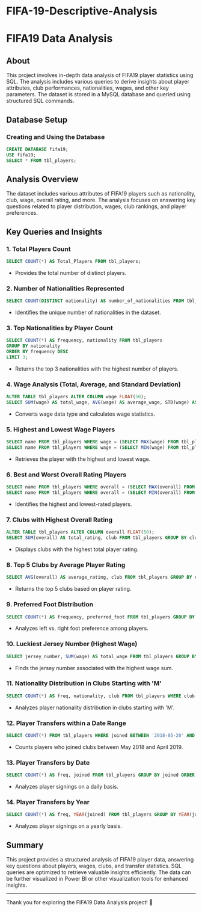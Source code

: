 # FIFA-19-Descriptive-Analysis

# FIFA19 Data Analysis

## About
This project involves in-depth data analysis of FIFA19 player statistics using SQL. The analysis includes various queries to derive insights about player attributes, club performances, nationalities, wages, and other key parameters. The dataset is stored in a MySQL database and queried using structured SQL commands.

## Database Setup
### Creating and Using the Database
```sql
CREATE DATABASE fifa19;
USE fifa19;
SELECT * FROM tbl_players;
```

## Analysis Overview
The dataset includes various attributes of FIFA19 players such as nationality, club, wage, overall rating, and more. The analysis focuses on answering key questions related to player distribution, wages, club rankings, and player preferences.

## Key Queries and Insights

### 1. Total Players Count
```sql
SELECT COUNT(*) AS Total_Players FROM tbl_players;
```
- Provides the total number of distinct players.

### 2. Number of Nationalities Represented
```sql
SELECT COUNT(DISTINCT nationality) AS number_of_nationalities FROM tbl_players;
```
- Identifies the unique number of nationalities in the dataset.

### 3. Top Nationalities by Player Count
```sql
SELECT COUNT(*) AS frequency, nationality FROM tbl_players
GROUP BY nationality
ORDER BY frequency DESC
LIMIT 3;
```
- Returns the top 3 nationalities with the highest number of players.

### 4. Wage Analysis (Total, Average, and Standard Deviation)
```sql
ALTER TABLE tbl_players ALTER COLUMN wage FLOAT(50);
SELECT SUM(wage) AS total_wage, AVG(wage) AS average_wage, STD(wage) AS std_wage FROM tbl_players;
```
- Converts wage data type and calculates wage statistics.

### 5. Highest and Lowest Wage Players
```sql
SELECT name FROM tbl_players WHERE wage = (SELECT MAX(wage) FROM tbl_players);
SELECT name FROM tbl_players WHERE wage = (SELECT MIN(wage) FROM tbl_players);
```
- Retrieves the player with the highest and lowest wage.

### 6. Best and Worst Overall Rating Players
```sql
SELECT name FROM tbl_players WHERE overall = (SELECT MAX(overall) FROM tbl_players);
SELECT name FROM tbl_players WHERE overall = (SELECT MIN(overall) FROM tbl_players);
```
- Identifies the highest and lowest-rated players.

### 7. Clubs with Highest Overall Rating
```sql
ALTER TABLE tbl_players ALTER COLUMN overall FLOAT(50);
SELECT SUM(overall) AS total_rating, club FROM tbl_players GROUP BY club ORDER BY total_rating DESC;
```
- Displays clubs with the highest total player rating.

### 8. Top 5 Clubs by Average Player Rating
```sql
SELECT AVG(overall) AS average_rating, club FROM tbl_players GROUP BY club ORDER BY average_rating DESC LIMIT 5;
```
- Returns the top 5 clubs based on player rating.

### 9. Preferred Foot Distribution
```sql
SELECT COUNT(*) AS frequency, preferred_foot FROM tbl_players GROUP BY preferred_foot ORDER BY frequency DESC;
```
- Analyzes left vs. right foot preference among players.

### 10. Luckiest Jersey Number (Highest Wage)
```sql
SELECT jersey_number, SUM(wage) AS total_wage FROM tbl_players GROUP BY jersey_number ORDER BY total_wage DESC LIMIT 1;
```
- Finds the jersey number associated with the highest wage sum.

### 11. Nationality Distribution in Clubs Starting with 'M'
```sql
SELECT COUNT(*) AS freq, nationality, club FROM tbl_players WHERE club LIKE 'M%' GROUP BY nationality, club;
```
- Analyzes player nationality distribution in clubs starting with 'M'.

### 12. Player Transfers within a Date Range
```sql
SELECT COUNT(*) FROM tbl_players WHERE joined BETWEEN '2018-05-20' AND '2019-04-10';
```
- Counts players who joined clubs between May 2018 and April 2019.

### 13. Player Transfers by Date
```sql
SELECT COUNT(*) AS freq, joined FROM tbl_players GROUP BY joined ORDER BY freq DESC;
```
- Analyzes player signings on a daily basis.

### 14. Player Transfers by Year
```sql
SELECT COUNT(*) AS freq, YEAR(joined) FROM tbl_players GROUP BY YEAR(joined) ORDER BY freq DESC;
```
- Analyzes player signings on a yearly basis.

## Summary
This project provides a structured analysis of FIFA19 player data, answering key questions about players, wages, clubs, and transfer statistics. SQL queries are optimized to retrieve valuable insights efficiently. The data can be further visualized in Power BI or other visualization tools for enhanced insights.

---

Thank you for exploring the FIFA19 Data Analysis project! 🚀

